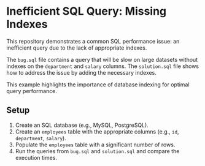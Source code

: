 # Inefficient SQL Query: Missing Indexes

This repository demonstrates a common SQL performance issue:  an inefficient query due to the lack of appropriate indexes.

The `bug.sql` file contains a query that will be slow on large datasets without indexes on the `department` and `salary` columns. The `solution.sql` file shows how to address the issue by adding the necessary indexes.

This example highlights the importance of database indexing for optimal query performance.

## Setup

1. Create an SQL database (e.g., MySQL, PostgreSQL). 
2. Create an `employees` table with the appropriate columns (e.g., `id`, `department`, `salary`).
3. Populate the `employees` table with a significant number of rows.
4. Run the queries from `bug.sql` and `solution.sql` and compare the execution times.